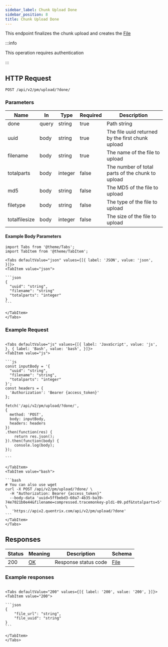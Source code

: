 ```yaml
---
sidebar_label: Chunk Upload Done
sidebar_position: 8
title: Chunk Upload Done
---
```


This endpoint finalizes the chunk upload and creates the [File](/docs/apireference/v2/schemas/file)

:::info

This operation requires authentication

:::

## HTTP Request

`POST /api/v2/pm/upload/?done/`

### Parameters

|Name|In|Type|Required| Description                                      |
|---|---|---|---|--------------------------------------------------|
|done|query|string|true| Path string                                      |
|uuid|body|string|true| The file uuid returned by the first chunk upload |
|filename|body|string|true| The name of the file to upload                   |
|totalparts|body|integer|false| The number of total parts of the chunk to upload |
|md5|body|string|false| The MD5 of the file to upload                    |
|filetype|body|string|false| The type of the file to upload                   |
|totalfilesize|body|integer|false| The size of the file to upload                   |



#### Example Body Parameters

````mdx-code-block
import Tabs from '@theme/Tabs';
import TabItem from '@theme/TabItem';

<Tabs defaultValue="json" values={[{ label: 'JSON', value: 'json', }]}>
<TabItem value="json">

```json
{
  "uuid": "string",
  "filename": "string"
  "totalparts": "integer"
}
```

</TabItem>
</Tabs>
````

### Example Request

````mdx-code-block

<Tabs defaultValue="js" values={[{ label: 'JavaScript', value: 'js', }, { label: 'Bash', value: 'bash', }]}>
<TabItem value="js">

```js
const inputBody = '{
  "uuid": "string",
  "filename": "string",
  "totalparts": "integer"
}';
const headers = {
  'Authorization': 'Bearer {access_token}'
};

fetch('/api/v2/pm/upload/?done/',
{
  method: 'POST',
  body: inputBody,
  headers: headers
})
.then(function(res) {
    return res.json();
}).then(function(body) {
    console.log(body);
});

```

</TabItem>
<TabItem value="bash">

```bash
# You can also use wget
curl -X POST /api/v2/pm/upload/?done/ \
  -H "Authorization: Bearer {access_token}"
  --body-data 'uuid=5ffbebd3-60a7-4b35-ba39-74e7021b0e44&filename=compressed.tracemonkey-pldi-09.pdf&totalparts=5' \
   'https://apiv2.quentrix.com/api/v2/pm/upload/?done'
```
</TabItem>
</Tabs>
````

## Responses

|Status|Meaning|Description|Schema|
|---|---|---|---|
|200|[OK](https://tools.ietf.org/html/rfc7231#section-6.3.1)|Response status code|[File](/docs/apireference/v2/schemas/file)|

### Example responses


````mdx-code-block

<Tabs defaultValue="200" values={[{ label: '200', value: '200', }]}>
<TabItem value="200">

```json
{
    "file_url": "string",
    "file_uuid": "string"
}
```

</TabItem>
</Tabs>
````




